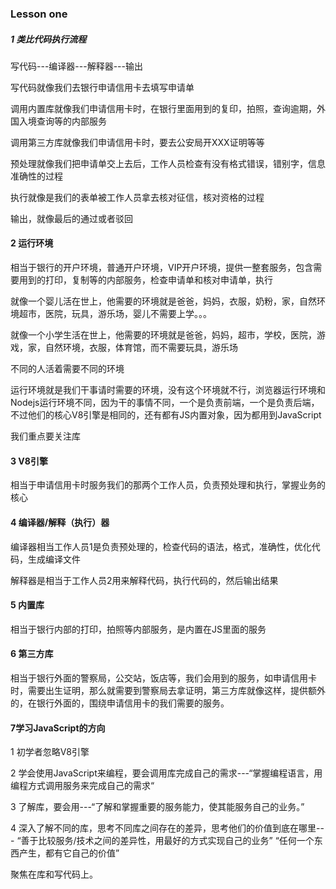 ### Lesson one 

##### 1 类比代码执行流程

写代码---编译器---解释器---输出

写代码就像我们去银行申请信用卡去填写申请单

调用内置库就像我们申请信用卡时，在银行里面用到的复印，拍照，查询逾期，外国入境查询等的内部服务

调用第三方库就像我们申请信用卡时，要去公安局开XXX证明等等

预处理就像我们把申请单交上去后，工作人员检查有没有格式错误，错别字，信息准确性的过程

执行就像是我们的表单被工作人员拿去核对征信，核对资格的过程

输出，就像最后的通过或者驳回

#### 2 运行环境

相当于银行的开户环境，普通开户环境，VIP开户环境，提供一整套服务，包含需要用到的打印，复制等的内部服务，检查申请单和核对申请单，执行

就像一个婴儿活在世上，他需要的环境就是爸爸，妈妈，衣服，奶粉，家，自然环境超市，医院，玩具，游乐场，婴儿不需要上学。。。

就像一个小学生活在世上，他需要的环境就是爸爸，妈妈，超市，学校，医院，游戏，家，自然环境，衣服，体育馆，而不需要玩具，游乐场

不同的人活着需要不同的环境

运行环境就是我们干事请时需要的环境，没有这个环境就不行，浏览器运行环境和Nodejs运行环境不同，因为干的事情不同，一个是负责前端，一个是负责后端，不过他们的核心V8引擎是相同的，还有都有JS内置对象，因为都用到JavaScript

我们重点要关注库

#### 3 V8引擎

相当于申请信用卡时服务我们的那两个工作人员，负责预处理和执行，掌握业务的核心

#### 4 编译器/解释（执行）器

编译器相当工作人员1是负责预处理的，检查代码的语法，格式，准确性，优化代码，生成编译文件

解释器是相当于工作人员2用来解释代码，执行代码的，然后输出结果

#### 5 内置库

相当于银行内部的打印，拍照等内部服务，是内置在JS里面的服务

#### 6 第三方库

相当于银行外面的警察局，公交站，饭店等，我们会用到的服务，如申请信用卡时，需要出生证明，那么就需要到警察局去拿证明，第三方库就像这样，提供额外的，在银行外面的，围绕申请信用卡的我们需要的服务。

#### 7学习JavaScript的方向

1 初学者忽略V8引擎

2 学会使用JavaScript来编程，要会调用库完成自己的需求---“掌握编程语言，用编程方式调用服务来完成自己的需求“

3 了解库，要会用---“了解和掌握重要的服务能力，使其能服务自己的业务。”

4 深入了解不同的库，思考不同库之间存在的差异，思考他们的价值到底在哪里--- “善于比较服务/技术之间的差异性，用最好的方式实现自己的业务” “任何一个东西产生，都有它自己的价值”

聚焦在库和写代码上。



